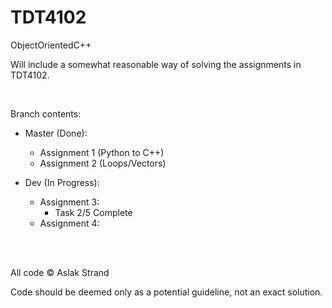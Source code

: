 # TDT4102
ObjectOrientedC++

Will include a somewhat reasonable way of solving the assignments in TDT4102.

<br>

Branch contents:
- Master (Done):
  - Assignment 1 (Python to C++)
  - Assignment 2 (Loops/Vectors)

- Dev (In Progress):
  - Assignment 3:
    - Task 2/5 Complete
  - Assignment 4:
  
<br><br>

All code © Aslak Strand

Code should be deemed only as a potential guideline, not an exact solution.
